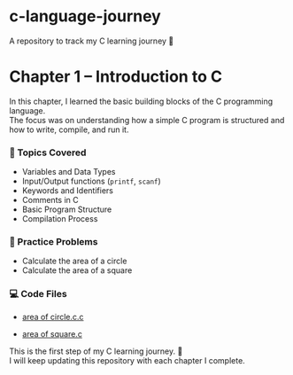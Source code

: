 # c-language-journey
 A repository to track my C learning journey 🚀
# Chapter 1 – Introduction to C

In this chapter, I learned the basic building blocks of the C programming language.  
The focus was on understanding how a simple C program is structured and how to write, compile, and run it.

### 📘 Topics Covered
- Variables and Data Types  
- Input/Output functions (`printf`, `scanf`)  
- Keywords and Identifiers  
- Comments in C  
- Basic Program Structure  
- Compilation Process  

### 📝 Practice Problems
- Calculate the area of a circle  
- Calculate the area of a square  

### 💻 Code Files
 
- [area of circle.c.c](https://github.com/user-attachments/files/21813446/area.of.circle.c.c)
 
 


- [area of square.c](https://github.com/user-attachments/files/21813444/area.of.square.c)
  

This is the first step of my C learning journey. 🚀  
I will keep updating this repository with each chapter I complete.  
